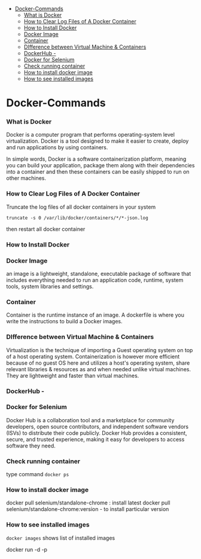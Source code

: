 <!-- TOC -->
* [Docker-Commands](#docker-commands)
    * [What is Docker](#what-is-docker)
    * [How to Clear Log Files of A Docker Container](#how-to-clear-log-files-of-a-docker-container)
    * [How to Install Docker](#how-to-install-docker)
    * [Docker Image](#docker-image)
    * [Container](#container)
    * [DIfference between Virtual Machine & Containers](#difference-between-virtual-machine--containers)
    * [DockerHub -](#dockerhub--)
    * [Docker for Selenium](#docker-for-selenium)
    * [Check running container](#check-running-container)
    * [How to install docker image](#how-to-install-docker-image)
    * [How to see installed images](#how-to-see-installed-images)
<!-- TOC -->

# Docker-Commands

### What is Docker

Docker is a computer program that performs operating-system level virtualization. Docker is a tool designed to make it easier to create, deploy and run applications by using containers.

In simple words, Docker is a software containerization platform, meaning you can build your application, package them along with their dependencies into a container and then these containers can be easily shipped to run on other machines.

### How to Clear Log Files of A Docker Container

Truncate the log files of all docker containers in your system

```
truncate -s 0 /var/lib/docker/containers/*/*-json.log
```

then restart all docker container

### How to Install Docker

### Docker Image

an image is a lightweight, standalone, executable package of software that includes everything needed to run an application code, runtime, system tools, system libraries and settings.

### Container

Container is the runtime instance of an image. A dockerfile is where you write the instructions to build a Docker images.

### DIfference between Virtual Machine & Containers

Virtualization is the technique of importing a Guest operating system on top of a host operating system. Containerization is however more efficient because of no guest OS here and utilizes a host's operating system, share relevant libraries & resources as and when needed unlike virtual machines. They are lightweight and faster than virtual machines.

### DockerHub -

### Docker for Selenium

Docker Hub is a collaboration tool and a marketplace for community developers, open source contributors, and independent software vendors (ISVs) to distribute their code publicly. Docker Hub provides a consistent, secure, and trusted experience, making it easy for developers to access software they need.

### Check running container

type command `docker ps`

### How to install docker image

docker pull selenium/standalone-chrome : install latest
docker pull selenium/standalone-chrome:version - to install particular version

### How to see installed images

`docker images`
shows list of installed images

docker run -d -p
